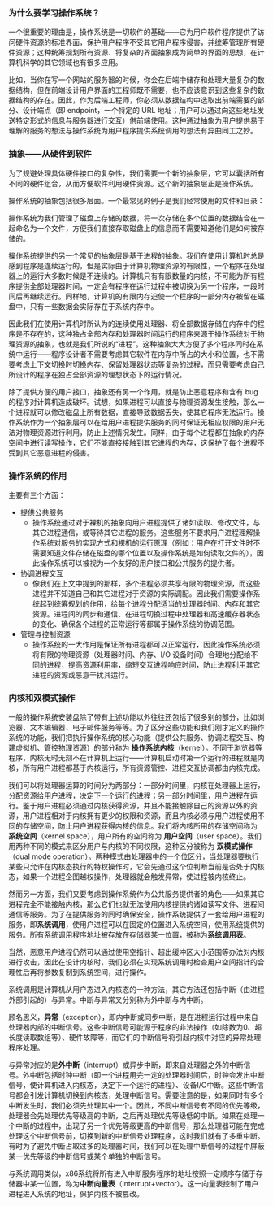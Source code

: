 ### 为什么要学习操作系统？ 

一个很重要的理由是，操作系统是一切软件的基础——它为用户软件程序提供了访问硬件资源的标准界面，保护用户程序不受其它用户程序侵害，并统筹管理所有硬件资源；这种统筹规划所有资源、将复杂的界面抽象成为简单的界面的思想，在计算机科学的其它领域也有很多应用。

比如，当你在写一个网站的服务器的时候，你会在后端中储存和处理大量复杂的数据结构，但在前端设计用户界面的工程师既不需要，也不应该意识到这些复杂的数据结构的存在。因此，作为后端工程师，你必须从数据结构中选取出前端需要的部分、设计端点（即 endpoint，一个特定的 URL 地址；用户可以通过向这些地址发送特定形式的信息与服务器进行交互）供前端使用。这种通过抽象为用户提供易于理解的服务的想法与操作系统为用户程序提供系统调用的想法有异曲同工之妙。

### 抽象——从硬件到软件

为了规避处理具体硬件接口的复杂性，我们需要一个新的抽象层，它可以囊括所有不同的硬件组合，从而方便软件利用硬件资源。这个新的抽象层正是操作系统。

操作系统的抽象包括很多层面。一个最常见的例子是我们经常使用的文件和目录：

操作系统为我们管理了磁盘上存储的数据，将一次存储在多个位置的数据结合在一起命名为一个文件，方便我们直接存取磁盘上的信息而不需要知道他们是如何被存储的。

操作系统提供的另一个常见的抽象层是基于进程的抽象。我们在使用计算机时总是感到程序是连续运行的，但是实际由于计算机物理资源的有限性，一个程序在处理器上的运行大多数时候是不连续的。计算机只有有限数量的内核，不可能为所有程序提供全部处理器时间，一定会有程序在运行过程中被切换为另一个程序，一段时间后再继续运行。同样地，计算机的有限内存迫使一个程序的一部分内存被留在磁盘中，只有一些数据会实际存在于系统内存中。

因此我们在使用计算机时所认为的连续使用处理器、将全部数据存储在内存中的程序是不存在的，这种独占全部内存和处理器时间运行的程序来源于操作系统对于物理资源的抽象，也就是我们所说的“进程”。这种抽象大大方便了多个程序同时在系统中运行——程序设计者不需要考虑其它软件在内存中所占的大小和位置，也不需要考虑上下文切换时切换内存、保留处理器状态等复杂的过程，而只需要考虑自己所设计的程序在独占全部资源的理想状态下的运行情况。

除了提供方便的用户接口，抽象还有另一个作用，就是防止恶意程序和含有 bug 的程序对计算机造成破坏。试想，如果进程可以直接与物理资源发生接触，那么一个进程就可以修改磁盘上所有数据，直接导致数据丢失，使其它程序无法运行。操作系统作为一个抽象层可以在给用户进程提供服务的同时保证无相应权限的用户无法对物理资源进行利用，防止上述情况发生。同样，由于每个进程都在抽象的内存空间中进行读写操作，它们不能直接接触到其它进程的内存，这保护了每个进程不受到其它恶意进程的侵害。

### 操作系统的作用

主要有三个方面： 

- 提供公共服务 
  - 操作系统通过对于裸机的抽象向用户进程提供了诸如读取、修改文件，与其它进程通信，或等待其它进程的服务。这些服务不要求用户进程理解操作系统对服务的实现方式和裸机的运行原理（例如：用户在打开文件时不需要知道文件存储在磁盘的哪个位置以及操作系统是如何读取文件的），因此操作系统可以被视为一个友好的用户接口和公共服务的提供者。
- 协调进程交互 
  - 像我们在上文中提到的那样，多个进程必须共享有限的物理资源，而这些进程并不知道自己和其它进程对于资源的实际调配。因此我们需要操作系统起到统筹规划的作用，给每个进程分配适当的处理器时间、内存和其它资源。进程间的同步和通信、在进程切换过程中处理器和高速缓存器状态的变化、确保各个进程的正常运行等都属于操作系统的协调范围。
- 管理与控制资源 
  - 操作系统的一大作用是保证所有进程都可以正常运行，因此操作系统必须将有限的物理资源（处理器时间、内存、I/O 设备时间）合理地分配给不同的进程，提高资源利用率，缩短交互进程响应时间，防止进程利用其它进程的资源或恶意干扰其运行。

### 内核和双模式操作

一般的操作系统安装盘除了带有上述功能以外往往还包括了很多别的部分，比如浏览器、文本编辑器、电子邮件服务等等。为了区分这些功能和我们刚才定义的操作系统的功能，我们把执行操作系统的核心功能（提供公共服务、协调进程交互、构建虚拟机、管控物理资源）的部分称为 **操作系统内核**（kernel）。不同于浏览器等程序，内核无时无刻不在计算机上运行——计算机启动时第一个运行的进程就是内核，所有用户进程都基于内核运行，所有资源管控、进程交互协调都由内核完成。

我们可以将处理器运算的时间分为两部分：一部分时间里，内核在处理器上运行，分配资源给用户进程，决定下一个运行的进程；另一部分时间里，用户进程在运行。鉴于用户进程必须通过内核获得资源，并且不能接触除自己的资源以外的资源，用户进程相对于内核拥有更少的权限和资源，而且内核必须与用户进程使用不同的存储空间，防止用户进程获得内核的信息。我们将内核所用的存储空间称为 **系统空间**（kernel space），用户所有的空间称为 **用户空间**（user space）。我们用两种不同的模式来区分用户与内核的不同权限，这种区分被称为 **双模式操作**（dual mode operation）。两种模式由处理器中的一个位区分，当处理器要执行某些只允许在内核态执行的特权操作时，它会先通过这个位判断当前是否处于内核态，如果一个进程企图越权操作，处理器就会触发异常，使进程被内核终止。

然而另一方面，我们又要考虑到操作系统作为公共服务提供者的角色——如果其它进程完全不能接触内核，那么它们也就无法使用内核提供的诸如读写文件、进程间通信等服务。为了在提供服务的同时确保安全，操作系统提供了一套给用户进程的服务，即**系统调用**，使用户进程可以在固定的位置进入系统空间，使用系统提供的服务。所有系统调用程序地址被存放在存储器某一位置，被称为**系统调用表**。 

当然，恶意用户进程仍然可以通过使用空指针、超出缓冲区大小范围等办法对内核进行攻击，因此在设计内核时，我们必须在实现系统调用时检查用户空间指针的合理性后再将参数复制到系统空间，进行操作。

系统调用是计算机从用户态进入内核态的一种方法，其它方法还包括中断（由进程外部引起的）与异常。中断与异常又分别称为外中断与内中断。

顾名思义，**异常**（exception），即内中断或同步中断，是在进程运行过程中来自处理器内部的中断信号。这些中断信号可能源于程序的非法操作（如除数为0、超长度读取数组等）、硬件故障等，而它们的中断信号将引起内核中对应的异常处理程序处理。

与异常对应的是**外中断**（interrupt）或异步中断，即来自处理器之外的中断信号。外中断包括时钟中断（即一个进程用完一定的处理器时间后，时钟会发出中断信号，使计算机进入内核态，决定下一个运行的进程）、设备I/O中断。这些中断信号都会引发计算机切换到内核态，处理中断信号。需要注意的是，如果同时有多个中断发生时，我们必须先处理其中一个。因此，不同中断信号有不同的优先等级，处理器会先处理优先等级高的中断，之后再处理优先等级低的中断。如果在处理一个中断的过程中，出现了另一个优先等级更高的中断信号，那么处理器可能在完成处理这个中断信号前，切换到新的中断信号处理程序，这时我们就有了多重中断。有时为了避免中断占取过多的处理器时间，我们可以在处理中断信号的过程中屏蔽某一优先等级的中断信号或某个单独的中断信号。

与系统调用类似，x86系统将所有进入中断服务程序的地址按照一定顺序存储于存储器中某一位置，称为**中断向量表**（interrupt+vector）。这一向量表控制了用户进程进入系统的地址，保护内核不被篡改。